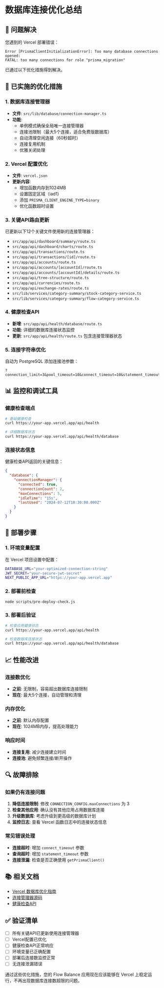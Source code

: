 # 数据库连接优化总结

## 🚨 问题解决

您遇到的 Vercel 部署错误：

```
Error [PrismaClientInitializationError]: Too many database connections opened:
FATAL: too many connections for role "prisma_migration"
```

已通过以下优化措施得到解决。

## 🔧 已实施的优化措施

### 1. 数据库连接管理器

- **文件**: `src/lib/database/connection-manager.ts`
- **功能**:
  - 单例模式确保全局唯一连接管理器
  - 连接池限制（最大5个连接，适合免费版数据库）
  - 自动清理空闲连接（60秒超时）
  - 连接复用机制
  - 优雅关闭处理

### 2. Vercel 配置优化

- **文件**: `vercel.json`
- **更新内容**:
  - 增加函数内存到1024MB
  - 设置固定区域（iad1）
  - 添加 `PRISMA_CLIENT_ENGINE_TYPE=binary`
  - 优化函数超时设置

### 3. 关键API路由更新

已更新以下12个关键文件使用新的连接管理器：

- `src/app/api/dashboard/summary/route.ts`
- `src/app/api/dashboard/charts/route.ts`
- `src/app/api/transactions/route.ts`
- `src/app/api/transactions/[id]/route.ts`
- `src/app/api/accounts/route.ts`
- `src/app/api/accounts/[accountId]/route.ts`
- `src/app/api/accounts/[accountId]/details/route.ts`
- `src/app/api/tree-structure/route.ts`
- `src/app/api/currencies/route.ts`
- `src/app/api/exchange-rates/route.ts`
- `src/lib/services/category-summary/stock-category-service.ts`
- `src/lib/services/category-summary/flow-category-service.ts`

### 4. 健康检查API

- **新增**: `src/app/api/health/database/route.ts`
- **功能**: 详细的数据库连接状态监控
- **更新**: `src/app/api/health/route.ts` 包含连接管理器状态

### 5. 连接字符串优化

自动为 PostgreSQL 添加连接池参数：

```
?connection_limit=3&pool_timeout=10&connect_timeout=10&statement_timeout=30000&idle_in_transaction_session_timeout=60000
```

## 📊 监控和调试工具

### 健康检查端点

```bash
# 基础健康检查
curl https://your-app.vercel.app/api/health

# 详细数据库状态
curl https://your-app.vercel.app/api/health/database
```

### 连接状态信息

健康检查API返回的关键信息：

```json
{
  "database": {
    "connectionManager": {
      "connected": true,
      "connectionCount": 2,
      "maxConnections": 5,
      "idleTime": "15s",
      "lastUsed": "2024-07-12T10:30:00.000Z"
    }
  }
}
```

## 🚀 部署步骤

### 1. 环境变量配置

在 Vercel 项目设置中配置：

```bash
DATABASE_URL="your-optimized-connection-string"
JWT_SECRET="your-secure-jwt-secret"
NEXT_PUBLIC_APP_URL="https://your-app.vercel.app"
```

### 2. 部署前检查

```bash
node scripts/pre-deploy-check.js
```

### 3. 部署后验证

```bash
# 检查应用健康状态
curl https://your-app.vercel.app/api/health

# 检查数据库连接状态
curl https://your-app.vercel.app/api/health/database
```

## 📈 性能改进

### 连接数优化

- **之前**: 无限制，容易超出数据库连接限制
- **现在**: 最大5个连接，自动管理和清理

### 内存优化

- **之前**: 默认内存配置
- **现在**: 1024MB内存，提高处理能力

### 响应时间

- **连接复用**: 减少连接建立时间
- **连接池**: 避免频繁连接/断开操作

## 🔍 故障排除

### 如果仍有连接问题

1. **降低连接限制**: 修改 `CONNECTION_CONFIG.maxConnections` 为 3
2. **检查其他应用**: 确认没有其他应用占用数据库连接
3. **升级数据库**: 考虑升级到更高级的数据库计划
4. **监控日志**: 查看 Vercel 函数日志中的连接状态信息

### 常见错误处理

- **连接超时**: 增加 `connect_timeout` 参数
- **查询超时**: 增加 `statement_timeout` 参数
- **连接泄漏**: 检查是否正确使用 `getPrismaClient()`

## 📚 相关文档

- [Vercel 数据库优化指南](./VERCEL_DATABASE_OPTIMIZATION.md)
- [连接管理器源码](../src/lib/database/connection-manager.ts)
- [健康检查API](../src/app/api/health/database/route.ts)

## ✅ 验证清单

- [ ] 所有关键API已更新使用连接管理器
- [ ] Vercel配置已优化
- [ ] 健康检查API正常响应
- [ ] 环境变量已正确配置
- [ ] 部署后连接数监控正常
- [ ] 无连接泄漏错误

通过这些优化措施，您的 Flow
Balance 应用现在应该能够在 Vercel 上稳定运行，不再出现数据库连接数超限的问题。
